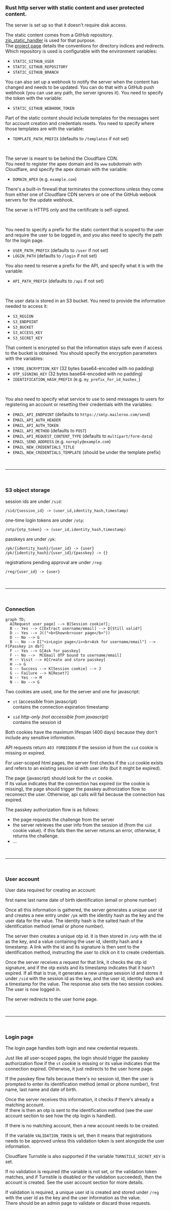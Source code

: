 ### Rust http server with static content and user protected content.

The server is set up so that it doesn't require disk access.

The static content comes from a GitHub repository.<br>
[zip_static_handler](https://crates.io/crates/zip_static_handler) is used for that purpose.<br>
The [project page](https://github.com/programingjd/zip_static_handler) details the conventions for directory indices and
redirects.
Which repository is used is configurable with the environment variables:

- `STATIC_GITHUB_USER`
- `STATIC_GITHUB_REPOSITORY`
- `STATIC_GITHUB_BRANCH`

You can also set up a webhook to notify the server when the content has changed and needs to be updated.
You can do that with a GitHub push webhook (you can use any path, the server ignores it). You need to specify the token
with the variable:

- `STATIC_GITHUB_WEBHOOK_TOKEN`

Part of the static content should include templates for the messages sent for account creation and credentials resets.
You need to specify where those templates are with the variable:

- `TEMPLATE_PATH_PREFIX` (defaults to `/templates` if not set)

<br>

The server is meant to be behind the Cloudflare CDN.<br>
You need to register the apex domain and its `www` subdomain with Cloudflare, and specify the apex domain with the
variable:

- `DOMAIN_APEX` (e.g. `example.com`)

There's a built-in firewall that terminates the connections unless they come
from either one of Cloudflare CDN servers or one of the GitHub webook servers for the update webhook.

The server is HTTPS only and the certificate is self-signed.

<br>

You need to specify a prefix for the static content that is scoped to the user and require the user to be logged in,
and you also need to specify the path for the login page.

- `USER_PATH_PREFIX` (defaults to `/user` if not set)
- `LOGIN_PATH` (defaults to `/login` if not set)

You also need to reserve a prefix for the API, and specify what it is with the variable:

- `API_PATH_PREFIX` (defaults to `/api` if not set)

<br>

The user data is stored in an S3 bucket. You need to provide the information needed to access it:

- `S3_REGION`
- `S3_ENDPOINT`
- `S3_BUCKET`
- `S3_ACCESS_KEY`
- `S3_SECRET_KEY`

That content is encrypted so that the information stays safe even if access to the bucket is obtained. You should
specify the encryption parameters with the variables:

- `STORE_ENCRYPTION_KEY` (32 bytes base64-encoded with no padding)
- `OTP_SIGNING_KEY` (32 bytes base64-encoded with no padding)
- `IDENTIFICATION_HASH_PREFIX` (e.g. `my_prefix_for_id_hashes_`)

<br>

You also need to specify what service to use to send messages to users for registering an account or resetting their
credentials with the variables:

- `EMAIL_API_ENDPOINT` (defaults to `https://smtp.maileroo.com/send`)
- `EMAIL_API_AUTH_HEADER`
- `EMAIL_API_AUTH_TOKEN`
- `EMAIL_API_METHOD` (defaults to `POST`)
- `EMAIL_API_REQUEST_CONTENT_TYPE` (defaults to `multipart/form-data`)
- `EMAIL_SEND_ADDRESS` (e.g. `noreply@example.com`)
- `EMAIL_NEW_CREDENTIALS_TITLE`
- `EMAIL_NEW_CREDENTIALS_TEMPLATE` (should be under the template prefix)

<br>

---

<br>

### S3 object storage

session ids are under `/sid`:

```
/sid/{session_id} -> (user_id,identity_hash,timestamp)
```

one-time login tokens are under `/otp`:

```
/otp/{otp_token} -> (user_id,identity_hash,timestamp)
```

passkeys are under `/pk`:

```
/pk/{identity_hash}/{user_id} -> {user}
/pk/{identity_hash}/{user_id}/{passkey} -> {}
```

registrations pending approval are under `/reg`:

```
/reg/{user_id} -> {user}
```

<br>

---

<br>

### Connection

```mermaid
graph TD;
  A[Request user page] --> B[Session cookie?];
  B -- Yes --> C[Extract username/email] --> D[Still valid?]
  D -- Yes --> J(("<b>Show<br>user page</b>"))
  D -- No --> G
  B -- No --> E["<i>Login page</i><br>Ask for username/email"] --> F[Passkey in db?]
  F -- Yes --> G[Ask for passkey]
  F -- No -->  M[Email OTP bound to username/email]
  M -- Visit --> H[Create and store passkey]
  H --> G
  G -- Success --> K[Session cookie] --> J
  G -- Failure --> N[Reset?]
  N -- Yes --> M
  N -- No --> G
```

Two cookies are used, one for the server and one for javascript:

- `st` (accessible from javascript)<br>
  contains the connection expiration timestamp

- `sid`
  *http-only (not accessible from javascript)*<br>
  contains the session id

Both cookies have the maximum lifespan (400 days) because they don't include any sensitive information.

API requests return `403 FORBIDDEN` if the session id from the `sid` cookie is missing or expired.

For user-scoped html pages, the server first checks if the `sid` cookie exists and refers to an
existing session id with user info (but it might be expired).

The page (javascript) should look for the `st` cookie.<br>
If its value indicates that the connection has expired (or the cookie is missing),
the page should trigger the passkey authorization flow to reconnect
the user. Otherwise, api calls will fail because the connection has expired.

The passkey authorization flow is as follows:

- the page requests the challenge from the server
- the server retrieves the user info from the session id (from the `sid` cookie value).
  if this fails then the server returns an error, otherwise, it returns the challenge.
- ...

<br>

---

<br>

### User account

User data required for creating an account:

first name
last name
date of birth
identification (email or phone number)

Once all this information is gathered, the server generates a unique user id
and creates a new entry under `/pk` with the identity hash as the key and the user data for the value.
The identity hash is the salted hash of the identification method (email or phone number).

The server then creates a unique otp id. It is then stored in `/otp` with the id as the key,
and a value containing the user id, identity hash and a timestamp.
A link with the id and its signature is then sent to the identification method,
instructing the user to click on it to create credentials.

Once the server receives a request for that link, it checks the otp id signature,
and if the otp exists and its timestamp indicates that it hasn't expired.
If all that is true, it generates a new unique session id and stores it under `/sid`
with the session id as the key, and the user id, identity hash and a timestamp for the value.
The response also sets the two session cookies. The user is now logged in.

The server redirects to the user home page.

<br>

---

<br>

### Login page

The login page handles both login and new credential requests.

Just like all user-scoped pages, the login should trigger the passkey authorization flow
if the `st` cookie is missing or its value indicates that the connection expired.
Otherwise, it just redirects to the user home page.

If the passkey flow fails because there's no session id, then the user is prompted to enter
its identification method (email or phone number), first name, last name and date of birth.

Once the server receives this information, it checks if there's already a matching account.<br>
If there is then an otp is sent to the identification method (see the user account section
to see how the otp login is handled).<br>

If there is no matching account, then a new account needs to be created.

If the variable `VALIDATION_TOKEN` is set, then it means that registrations needs to be
approved unless this validation token is sent alongside the user information.

Cloudflare Turnstile is also supported if the variable `TURNSTILE_SECRET_KEY` is set.

If no validation is required (the variable is not set, or the validation token matches,
and if Turnstile is disabled or the validation succeeded), then the account is created.
See the user account section for more details.

If validation is required, a unique user id is created and stored under `/reg`
with the user id as the key and the user information as the value.<br>
There should be an admin page to validate or discard those requests.



